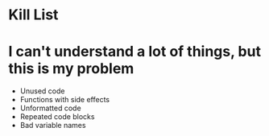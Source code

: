 Kill List
=========
# I can't understand a lot of things, but this is my problem
* Unused code
* Functions with side effects
* Unformatted code
* Repeated code blocks
* Bad variable names

